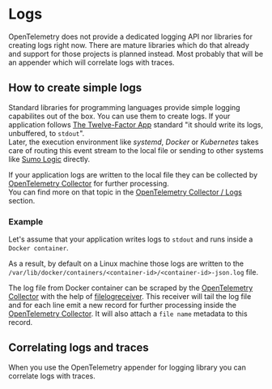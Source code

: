 # Logs

OpenTelemetry does not provide a dedicated logging API nor libraries for creating logs right now. There are mature libraries which do that already and support for those projects is planned instead. Most probably that will be an appender which will correlate logs with traces.

## How to create simple logs

Standard libraries for programming languages provide simple logging capabilites out of the box. You can use them to create logs. If your application follows [The Twelve-Factor App](https://12factor.net/logs) standard "it should write its logs, unbuffered, to `stdout`".  
Later, the execution environment like _systemd_, _Docker_ or _Kubernetes_ takes care of routing this event stream to the local file or sending to other systems like [Sumo Logic](http://sumologic.com) directly.

If your application logs are written to the local file they can be collected by [OpenTelemetry Collector](../otelcol/logs.md) for further processing.  
You can find more on that topic in the [OpenTelemetry Collector / Logs](../otelcol/logs.md) section.

### Example

Let's assume that your application writes logs to `stdout` and runs inside a `Docker container`.

As a result, by default on a Linux machine those logs are written to the `/var/lib/docker/containers/<container-id>/<container-id>-json.log` file.

The log file from Docker container can be scraped by the [OpenTelemetry Collector](../otelcol/logs.md) with the help of [filelogreceiver](https://github.com/open-telemetry/opentelemetry-collector-contrib/tree/main/receiver/filelogreceiver). This receiver will tail the log file and for each line emit a new record for further processing inside the [OpenTelemetry Collector](../otelcol/README.md). It will also attach a `file name` metadata to this record.  

## Correlating logs and traces

When you use the OpenTelemetry appender for logging library you can correlate logs with traces.

